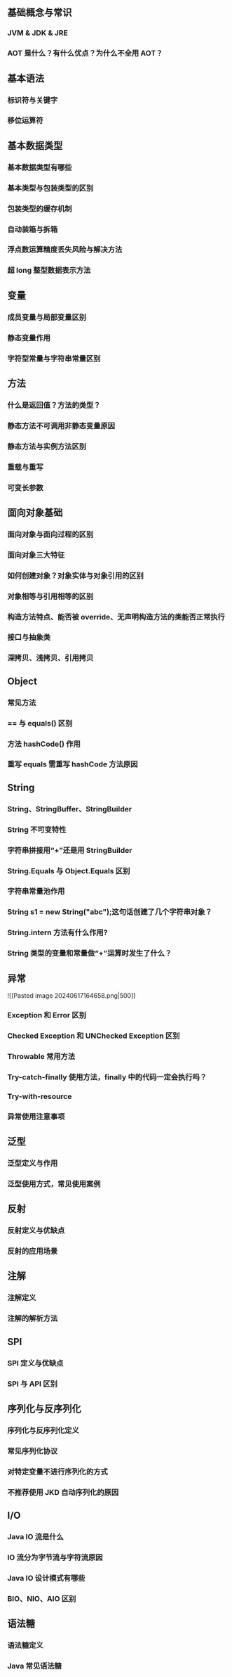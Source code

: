 ## 基础概念与常识
### JVM & JDK & JRE

### AOT 是什么？有什么优点？为什么不全用 AOT？

## 基本语法
### 标识符与关键字

### 移位运算符

## 基本数据类型
### 基本数据类型有哪些

### 基本类型与包装类型的区别

### 包装类型的缓存机制

### 自动装箱与拆箱

### 浮点数运算精度丢失风险与解决方法

### 超 long 整型数据表示方法

## 变量
### 成员变量与局部变量区别

### 静态变量作用

### 字符型常量与字符串常量区别

## 方法
### 什么是返回值？方法的类型？

### 静态方法不可调用非静态变量原因

### 静态方法与实例方法区别

### 重载与重写

### 可变长参数

## 面向对象基础
### 面向对象与面向过程的区别

### 面向对象三大特征

### 如何创建对象？对象实体与对象引用的区别

### 对象相等与引用相等的区别

### 构造方法特点、能否被 override、无声明构造方法的类能否正常执行

### 接口与抽象类

### 深拷贝、浅拷贝、引用拷贝

## Object
### 常见方法

### == 与 equals() 区别

### 方法 hashCode() 作用

### 重写 equals 需重写 hashCode 方法原因

## String
### String、StringBuffer、StringBuilder

### String 不可变特性

### 字符串拼接用“+”还是用 StringBuilder

### String.Equals 与 Object.Equals 区别

### 字符串常量池作用

### String s1 = new String("abc");这句话创建了几个字符串对象？

### String.intern 方法有什么作用?

### String 类型的变量和常量做“+”运算时发生了什么？

## 异常
![[Pasted image 20240617164658.png|500]]
### Exception 和 Error 区别

### Checked Exception 和 UNChecked Exception 区别

### Throwable 常用方法

### Try-catch-finally 使用方法，finally 中的代码一定会执行吗？

### Try-with-resource

### 异常使用注意事项

## 泛型
### 泛型定义与作用

### 泛型使用方式，常见使用案例

## 反射
### 反射定义与优缺点

### 反射的应用场景

## 注解
### 注解定义

### 注解的解析方法

## SPI
### SPI 定义与优缺点

### SPI 与 API 区别

## 序列化与反序列化
### 序列化与反序列化定义

### 常见序列化协议

### 对特定变量不进行序列化的方式

### 不推荐使用 JKD 自动序列化的原因

## I/O
### Java IO 流是什么

### IO 流分为字节流与字符流原因

### Java IO 设计模式有哪些

### BIO、NIO、AIO 区别

## 语法糖
### 语法糖定义

### Java 常见语法糖